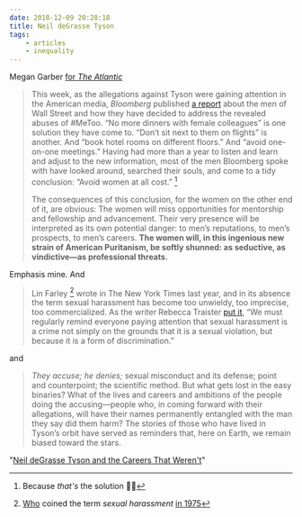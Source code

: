 ```yaml
---
date: 2018-12-09 20:28:18
title: Neil deGrasse Tyson
tags:
    - articles
    - inequality
---
```


Megan Garber [for _The Atlantic_](https://www.theatlantic.com/entertainment/archive/2018/12/neil-degrasse-tyson-allegations-and-careers-werent/577567/)

> This week, as the allegations against Tyson were gaining attention in the American media, _Bloomberg_ published [a report](https://www.bloomberg.com/news/articles/2018-12-03/a-wall-street-rule-for-the-metoo-era-avoid-women-at-all-cost) about the men of Wall Street and how they have decided to address the revealed abuses of #MeToo. “No more dinners with female colleagues” is one solution they have come to. “Don’t sit next to them on flights” is another. And “book hotel rooms on different floors.” And “avoid one-on-one meetings.” Having had more than a year to listen and learn and adjust to the new information, most of the men Bloomberg spoke with have looked around, searched their souls, and come to a tidy conclusion: “Avoid women at all cost.” [^good_god]
> 
> The consequences of this conclusion, for the women on the other end of it, are obvious: The women will miss opportunities for mentorship and fellowship and advancement. Their very presence will be interpreted as its own potential danger: to men’s reputations, to men’s prospects, to men’s careers. **The women will, in this ingenious new strain of American Puritanism, be softly shunned: as seductive, as vindictive—as professional threats.**

Emphasis mine. And

> Lin Farley [^lin_farley] wrote in The New York Times last year, and in its absence the term sexual harassment has become too unwieldy, too imprecise, too commercialized. As the writer Rebecca Traister [put it](https://www.thecut.com/2017/12/rebecca-traister-this-moment-isnt-just-about-sex.html), “We must regularly remind everyone paying attention that sexual harassment is a crime not simply on the grounds that it is a sexual violation, but because it is a form of discrimination.”

and

> _They accuse; he denies;_ sexual misconduct and its defense; point and counterpoint; the scientific method. But what gets lost in the easy binaries? What of the lives and careers and ambitions of the people doing the accusing—people who, in coming forward with their allegations, will have their names permanently entangled with the man they say did them harm? The stories of those who have lived in Tyson’s orbit have served as reminders that, here on Earth, we remain biased toward the stars.

"[Neil deGrasse Tyson and the Careers That Weren't](https://www.theatlantic.com/entertainment/archive/2018/12/neil-degrasse-tyson-allegations-and-careers-werent/577567/)"

[^lin_farley]: [Who](https://en.wikipedia.org/wiki/Lin_Farley) coined the term _sexual harassment_ [in 1975](https://www.nytimes.com/1975/08/19/archives/women-begin-to-speak-out-against-sexual-harassment-at-work.html?module=inline)

[^good_god]: Because _that's_ the solution 🤦‍♂️
